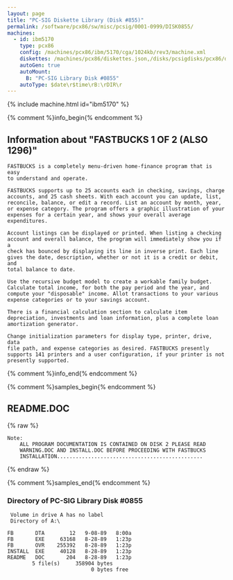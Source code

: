 ```yaml
---
layout: page
title: "PC-SIG Diskette Library (Disk #855)"
permalink: /software/pcx86/sw/misc/pcsig/0001-0999/DISK0855/
machines:
  - id: ibm5170
    type: pcx86
    config: /machines/pcx86/ibm/5170/cga/1024kb/rev3/machine.xml
    diskettes: /machines/pcx86/diskettes.json,/disks/pcsigdisks/pcx86/diskettes.json
    autoGen: true
    autoMount:
      B: "PC-SIG Library Disk #0855"
    autoType: $date\r$time\rB:\rDIR\r
---
```


{% include machine.html id="ibm5170" %}

{% comment %}info_begin{% endcomment %}

## Information about "FASTBUCKS 1 OF 2 (ALSO 1296)"

    FASTBUCKS is a completely menu-driven home-finance program that is easy
    to understand and operate.
    
    FASTBUCKS supports up to 25 accounts each in checking, savings, charge
    accounts, and 25 cash sheets. With each account you can update, list,
    reconcile, balance, or edit a record. List an account by month, year,
    or expense category. The program offers a graphic illustration of your
    expenses for a certain year, and shows your overall average
    expenditures.
    
    Account listings can be displayed or printed. When listing a checking
    account and overall balance, the program will immediately show you if a
    check has bounced by displaying its line in inverse print. Each line
    gives the date, description, whether or not it is a credit or debit, and
    total balance to date.
    
    Use the recursive budget model to create a workable family budget.
    Calculate total income, for both the pay period and the year, and
    compute your "disposable" income. Allot transactions to your various
    expense categories or to your savings account.
    
    There is a financial calculation section to calculate item
    depreciation, investments and loan information, plus a complete loan
    amortization generator.
    
    Change initialization parameters for display type, printer, drive, data
    file path, and expense categories as desired. FASTBUCKS presently
    supports 141 printers and a user configuration, if your printer is not
    presently supported.
{% comment %}info_end{% endcomment %}

{% comment %}samples_begin{% endcomment %}

## README.DOC

{% raw %}
```
Note:
    ALL PROGRAM DOCUMENTATION IS CONTAINED ON DISK 2 PLEASE READ
    WARNING.DOC AND INSTALL.DOC BEFORE PROCEEDING WITH FASTBUCKS
    INSTALLATION...............................................
```
{% endraw %}

{% comment %}samples_end{% endcomment %}

### Directory of PC-SIG Library Disk #0855

     Volume in drive A has no label
     Directory of A:\

    FB       DTA        12   9-08-89   8:00a
    FB       EXE     63168   8-28-89   1:23p
    FB       OVR    255392   8-28-89   1:23p
    INSTALL  EXE     40128   8-28-89   1:23p
    README   DOC       204   8-28-89   1:23p
            5 file(s)     358904 bytes
                               0 bytes free
